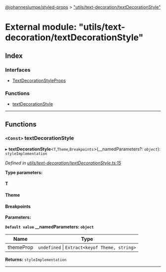 [@johanneslumpe/styled-props](../README.md) > ["utils/text-decoration/textDecorationStyle"](../modules/_utils_text_decoration_textdecorationstyle_.md)

# External module: "utils/text-decoration/textDecorationStyle"

## Index

### Interfaces

* [TextDecorationStyleProps](../interfaces/_utils_text_decoration_textdecorationstyle_.textdecorationstyleprops.md)

### Functions

* [textDecorationStyle](_utils_text_decoration_textdecorationstyle_.md#textdecorationstyle)

---

## Functions

<a id="textdecorationstyle"></a>

### `<Const>` textDecorationStyle

▸ **textDecorationStyle**<`T`,`Theme`,`Breakpoints`>(__namedParameters?: *`object`*): `styleImplementation`

*Defined in [utils/text-decoration/textDecorationStyle.ts:15](https://github.com/johanneslumpe/styled-props/blob/8e709f1/src/utils/text-decoration/textDecorationStyle.ts#L15)*

**Type parameters:**

#### T 
#### Theme 
#### Breakpoints 
**Parameters:**

**`Default value` __namedParameters: `object`**

| Name | Type |
| ------ | ------ |
| themeProp | `undefined` \| `Extract<keyof Theme, string>` |

**Returns:** `styleImplementation`

___

